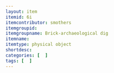 ```yaml
---
layout: item
itemid: 6i
itemcontributor: smothers
itemgroupid: 
itemgroupname: Brick-archaeological dig
itemname: 
itemtype: physical object
shortdesc: 
categories: [  ]
tags: [  ]
---
```







